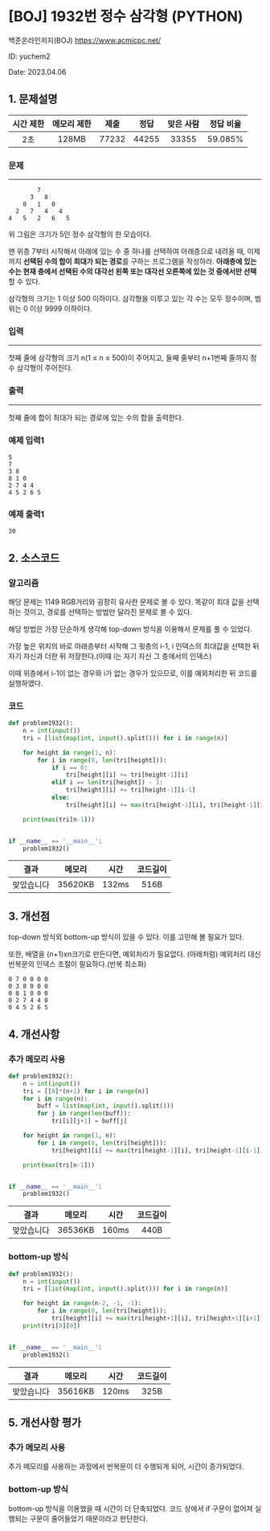 # [BOJ] 1932번 정수 삼각형 (PYTHON)
백준온라인저지(BOJ) https://www.acmicpc.net/

ID: yuchem2

Date: 2023.04.06
## 1. 문제설명
| 시간 제한 | 메모리 제한 | 제출  | 정답 | 맞은 사람 | 정답 비율 |
| :---: | :---: | :---: | :---: | :---: | :---: |
| 2초 |  128MB   | 77232 | 44255 | 33355  | 59.085% |

### 문제
---
```
        7
      3   8
    8   1   0
  2   7   4   4
4   5   2   6   5
```
위 그림은 크기가 5인 정수 삼각형의 한 모습이다.

맨 위층 7부터 시작해서 아래에 있는 수 중 하나를 선택하여 아래층으로 내려올 때, 이제까지 **선택된 수의 합이 최대가 되는 경로**를 구하는 프로그램을 작성하라. **아래층에 있는 수는 현재 층에서 선택된 수의 대각선 왼쪽 또는 대각선 오른쪽에 있는 것 중에서만 선택**할 수 있다.

삼각형의 크기는 1 이상 500 이하이다. 삼각형을 이루고 있는 각 수는 모두 정수이며, 범위는 0 이상 9999 이하이다.
### 입력
---
첫째 줄에 삼각형의 크기 n(1 ≤ n ≤ 500)이 주어지고, 둘째 줄부터 n+1번째 줄까지 정수 삼각형이 주어진다.
### 출력
---
첫째 줄에 합이 최대가 되는 경로에 있는 수의 합을 출력한다.

### 예제 입력1
```
5
7
3 8
8 1 0
2 7 4 4
4 5 2 6 5
```
### 예제 출력1
```
30
```
## 2. 소스코드
### 알고리즘
해당 문제는 1149 RGB거리와 굉장히 유사한 문제로 볼 수 있다. 똑같이 최대 값을 선택하는 것이고, 경로를 선택하는 방법만 달라진 문제로 볼 수 있다.

해당 방법은 가장 단순하게 생각해 top-down 방식을 이용해서 문제를 풀 수 있었다. 

가장 높은 위치의 바로 아래층부터 시작해 그 윗층의 i-1, i 인덱스의 최대값을 선택한 뒤 자기 자신과 더한 뒤 저장한다.(이때 i는 자기 자신 그 층에서의 인덱스)

이때 위층에서 i-1이 없는 경우와 i가 없는 경우가 있으므로, 이를 예외처리한 뒤 코드를 실행하였다. 

### 코드
```Python
def problem1932():
    n = int(input())
    tri = [list(map(int, input().split())) for i in range(n)]

    for height in range(1, n):
        for i in range(0, len(tri[height])):
            if i == 0:
                tri[height][i] += tri[height-1][i]
            elif i == len(tri[height]) - 1:
                tri[height][i] += tri[height-1][i-1]
            else:
                tri[height][i] += max(tri[height-1][i], tri[height-1][i-1])

    print(max(tri[n-1]))


if __name__ == '__main__':
    problem1932()
```
| 결과 | 메모리 | 시간 | 코드길이 |
|:---:|:-----: | :---: | :----: |
| 맞았습니다 | 35620KB | 132ms | 516B |


## 3. 개선점
top-down 방식외 bottom-up 방식이 있을 수 있다. 이를 고민해 볼 필요가 있다. 

또한, 배열을 (n+1)xn크기로 만든다면, 예외처리가 필요없다. (아래처럼) 예외처리 대신 반복문의 인덱스 조절이 필요하다.(반복 최소화)

```
0 7 0 0 0 0
0 3 8 0 0 0
0 8 1 0 0 0
0 2 7 4 4 0
0 4 5 2 6 5
```

## 4. 개선사항

### 추가 메모리 사용
```Python
def problem1932():
    n = int(input())
    tri = [[0]*(n+1) for i in range(n)]
    for i in range(n):
        buff = list(map(int, input().split()))
        for j in range(len(buff)):
            tri[i][j+1] = buff[j]

    for height in range(1, n):
        for i in range(0, len(tri[height])):
            tri[height][i] += max(tri[height-1][i], tri[height-1][i-1])

    print(max(tri[n-1]))


if __name__ == '__main__':
    problem1932()
```
| 결과 | 메모리 | 시간 | 코드길이 |
|:---:|:-----: | :---: | :----: |
| 맞았습니다 | 36536KB | 160ms | 440B |

### bottom-up 방식
```Python
def problem1932():
    n = int(input())
    tri = [list(map(int, input().split())) for i in range(n)]

    for height in range(n-2, -1, -1):
        for i in range(0, len(tri[height])):
            tri[height][i] += max(tri[height+1][i], tri[height+1][i+1])
    print(tri[0][0])


if __name__ == '__main__':
    problem1932()
```

| 결과 | 메모리 | 시간 | 코드길이 |
|:---:|:-----: | :---: | :----: |
| 맞았습니다 | 35616KB | 120ms | 325B |

## 5. 개선사항 평가

### 추가 메모리 사용
추가 메모리를 사용하는 과정에서 반복문이 더 수행되게 되어, 시간이 증가되었다. 
### bottom-up 방식
bottom-up 방식을 이용했을 때 시간이 더 단축되었다. 코드 상에서 if 구문이 없어져 실행되는 구문이 줄어들었기 때문이라고 판단한다. 
